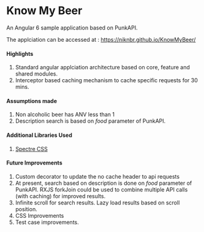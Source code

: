 # Know My Beer

An Angular 6 sample application based on PunkAPI.

The applciation can be accessed at : https://niknbr.github.io/KnowMyBeer/

#### Highlights
1. Standard angular applciation architecture based on core, feature and shared modules.
2. Interceptor based caching mechanism to cache specific requests for 30 mins.

#### Assumptions made
1. Non alcoholic beer has ANV less than 1
2. Description search is based on *food* parameter of PunkAPI.

#### Additional Libraries Used
1. [Spectre CSS](https://picturepan2.github.io/spectre/)


#### Future Improvements
1. Custom decorator to update the no cache header to api requests
2. At present, search based on description is done on *food* parameter of PunkAPI. RXJS forkJoin could be used to combine multiple API calls (with caching) for improved results.
3. Infinite scroll for search results. Lazy load results based on scroll position.
4. CSS Improvements
5. Test case improvements.
